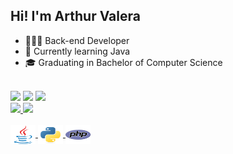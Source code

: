 ## Hi! I'm Arthur Valera

- 👨🏻‍💻 Back-end Developer
- 📔 Currently learning Java
- 🎓 Graduating in Bachelor of Computer Science

<br>
<div>
  <a href="mailto:arthurvalera7@gmail.com" target="_blank"><img src="https://img.shields.io/badge/Gmail-%23333?style=for-the-badge&logo=gmail&logoColor=white"
target="_blank"></a>
<a href="https://www.linkedin.com/in/arthur-valera-64352a210/" target="_blank"><img src="https://img.shields.io/badge/-LinkedIn-%230077B5?style=for-the-badge&logo=linkedin&logoColor=white"
target="_blank"></a>
<a href="https://www.instagram.com/valera____a/"_blank"><img src="https://img.shields.io/badge/-Instagram-%23E4405F?style=for-the-badge&logo=instagram&logoColor=white"
target="_blank"></a>
  
</div>
<div>
<a href="https://github.com/ArthurValera">
<img height="180em" src="https://github-readme-stats.vercel.app/api?username=ArthurValera&show_icons=true&theme=blue_navy&include_all_commits=true&count_private=true"/>
<img height="180em" src="https://github-readme-stats.vercel.app/api/top-langs/?username=ArthurValera&layout=compact&langs_count=16&theme=blue_navy"L>
</div>

  
<br>
<div style="display: inline_block">
  <img align="center" alt="Valera-Java" height="30" width="40" src="https://raw.githubusercontent.com/devicons/devicon/master/icons/java/java-original.svg">
  <img align="center" alt="Valera-Java" height="30" width="40" src="https://raw.githubusercontent.com/devicons/devicon/master/icons/python/python-original.svg">
  <img align="center" alt="Valera-Java" height="30" width="40" src="https://raw.githubusercontent.com/devicons/devicon/master/icons/php/php-original.svg">
</div>
